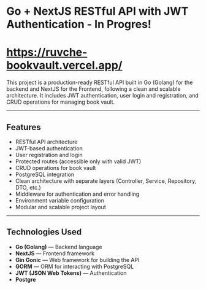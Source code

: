 # Go + NextJS RESTful API with JWT Authentication -  In Progres!
# https://ruvche-bookvault.vercel.app/

This project is a production-ready RESTful API built in Go (Golang) for the backend and NextJS for the Frontend, following a clean and scalable architecture.
It includes JWT authentication, user login and registration, and CRUD operations for managing book vault.

---

## Features

* RESTful API architecture
* JWT-based authentication
* User registration and login
* Protected routes (accessible only with valid JWT)
* CRUD operations for book vault
* PostgreSQL integration
* Clean architecture with separate layers (Controller, Service, Repository, DTO, etc.)
* Middleware for authentication and error handling
* Environment variable configuration
* Modular and scalable project layout

---

## Technologies Used

* **Go (Golang)** — Backend language
* **NextJS** — Frontend framework
* **Gin Gonic** — Web framework for building the API
* **GORM** — ORM for interacting with PostgreSQL
* **JWT (JSON Web Tokens)** — Authentication
* **Postgre**
